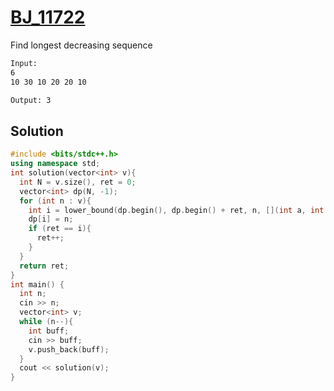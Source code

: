 # [BJ_11722](https://acmicpc.net/problem/11722)

Find longest decreasing sequence

```txt
Input:
6
10 30 10 20 20 10

Output: 3
```

## Solution

```cpp
#include <bits/stdc++.h>
using namespace std;
int solution(vector<int> v){
  int N = v.size(), ret = 0;
  vector<int> dp(N, -1);
  for (int n : v){
    int i = lower_bound(dp.begin(), dp.begin() + ret, n, [](int a, int b){return a > b;}) - dp.begin();
    dp[i] = n;
    if (ret == i){
      ret++;
    }
  }
  return ret;
}
int main() {
  int n;
  cin >> n;
  vector<int> v;
  while (n--){
    int buff;
    cin >> buff;
    v.push_back(buff);
  }
  cout << solution(v);
}
```
